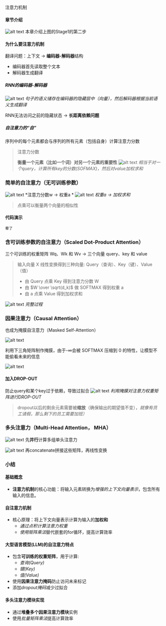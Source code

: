 注意力机制


#### 章节介绍
![alt text](images/build-a-llm/image_rename24.png)
本章介绍上图的Stage1的第二步

#### 为什么要注意力机制
翻译问题：上下文
-> **编码器-解码器**结构

- 编码器首先读取整个文本
- 解码器生成翻译

##### RNN的编码器-解码器
![alt text](images/build-a-llm/image_rename16.png)
*句子的语义储存在编码器的隐藏层中（向量），然后解码器根据当前语义生成翻译*

RNN无法访问之前的隐藏状态 -> **长距离依赖问题**

##### 自注意力的“自”

 序列中的每个元素都会与序列的所有元素（包括自身）计算注意力分数

> 注意力分数
>
> **衡量一个元素（比如一个词）对另一个元素的重要性**
> ![alt text](images/build-a-llm/image_rename17.png)
> *相当于对一个query，计算所有key的分数(SOFMAX)，然后对value加权求和*

### 简单的自注意力（无可训练参数）

![alt text](images/build-a-llm/image_rename18.png)
*注意力分数w -> 权重a *
![alt text](images/build-a-llm/image_rename19.png)
*权重a -> 加权求和*

> 点乘可以衡量两个向量的相似性

#### 代码演示
```python
晕了
```

### 含可训练参数的自注意力（Scaled Dot-Product Attention）
三个可训练的权重矩阵 Wq、Wk 和 Wv -> 三个向量 query、key 和 value

> 输入向量 X 线性变换得到三种向量: Query（查询）、Key（键）、Value（值）
>
> - 由 Query 点乘 Key 得到注意力分数 W
> - 由 $W \over \sqrt(d_k)$ 做 SOFTMAX 得到权重 a
> - 由 a 点乘 Value 得到加权求和

![alt text](images/build-a-llm/image_rename22.png)
*完整过程*

### 因果注意力（Causal Attention）
也成为掩膜自注意力（Masked Self-Attention）

![alt text](images/build-a-llm/image_rename23.png)

利用下三角矩阵制作掩膜，由于-∞会被 SOFTMAX 压缩到 0 的特性，让模型不能偷看未来的信息

![alt text](image-1.png)

#### 加入DROP-OUT

防止query和某个key过于依赖，导致过拟合
![alt text](image.png)
*利用掩膜对注意力权重矩阵进行DROP-OUT*

> dropout以后的剩余元素需要被**缩放**（确保输出的期望值不变），*就像有员工请假，那么剩下的员工需要加班）*

### 多头注意力（Multi-Head Attention， MHA）

![alt text](image-2.png)
先**并行**计算多组单头注意力



![alt text](image-3.png)
再concatenate拼接这些矩阵，再线性变换

### 小结
#### 基础概念
- **注意力机制**的核心功能：将输入元素转换为*增强的上下文向量表示*，包含所有输入的信息。

#### 自注意力机制
- 核心原理：将上下文向量表示计算为输入的**加权和**
  - *通过点积计算注意力权重*
  - *使用矩阵乘法*替代嵌套的for循环，提高计算效率

#### 大型语言模型(LLM)的自注意力特点
- 包含**可训练的权重矩阵**，用于计算:
  - *查询(Query)*
  - *键(Key)*
  - *值(Value)*
- 使用**因果注意力掩码**防止访问未来标记
- 添加*dropout掩码*减少过拟合

#### 多头注意力模块实现
- 通过**堆叠多个因果注意力模块**实例
- 使用*批量矩阵乘法*提高计算效率